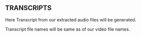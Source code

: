 ## TRANSCRIPTS  

Here Transcript from our extracted audio files will be generated.  

Transcript file names will be same as of our video file names.